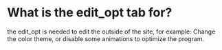 # What is the edit_opt tab for?

the edit_opt is needed to edit the outside of the site, for example:
Change the color theme, or disable some animations to optimize the program.
